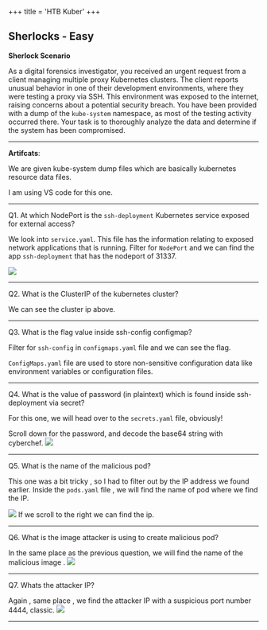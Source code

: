 +++
title = 'HTB Kuber'
+++

## Sherlocks - Easy

**Sherlock Scenario**

As a digital forensics investigator, you received an urgent request from a client managing multiple proxy Kubernetes clusters. The client reports unusual behavior in one of their development environments, where they were testing a proxy via SSH. This environment was exposed to the internet, raising concerns about a potential security breach. You have been provided with a dump of the `kube-system` namespace, as most of the testing activity occurred there. Your task is to thoroughly analyze the data and determine if the system has been compromised.

---
**Artifcats**:

We are given kube-system dump files which are basically kubernetes resource data files.

I am using VS code for this one.

---

Q1.
At which NodePort is the `ssh-deployment` Kubernetes service exposed for external access?

We look into `service.yaml`. This file has the information relating to exposed network applications that is running.
Filter for `NodePort` and we can find the app `ssh-deployment` that has the nodeport of 31337.

![](/images/kuber/1.png)

---

Q2. 
What is the ClusterIP of the kubernetes cluster?

We can see the cluster ip above.

---

Q3.
What is the flag value inside ssh-config configmap?

Filter for `ssh-config` in `configmaps.yaml` file and we can see the flag.

`ConfigMaps.yaml` file are used to store non-sensitive configuration data like environment variables or configuration files.

---

Q4.
What is the value of password (in plaintext) which is found inside ssh-deployment via secret?

For this one, we will head over to the `secrets.yaml` file, obviously!

Scroll down for the password, and decode the base64 string with cyberchef.
![](/images/kuber/4.png)

---

Q5.
What is the name of the malicious pod?

This one was a bit tricky , so I had to filter out by the IP address we found earlier.
Inside the `pods.yaml` file , we will find the name of pod  where we find the IP.

![](/images/kuber/5.png)
If we scroll to the right we can find the ip.

---

Q6.
What is the image attacker is using to create malicious pod?

In the same place as the previous question, we will find the name of the malicious image .
![](/images/kuber/6.png)

---

Q7.
Whats the attacker IP?

Again , same place , we find the attacker IP with a suspicious port number 4444, classic.
![](/images/kuber/7.png)

---

